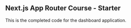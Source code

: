 ## Next.js App Router Course - Starter

This is the completed code for the dashboard application.
<!-- This is the starter template for the Next.js App Router Course. It contains the starting code for the dashboard application.

For more information, see the [course curriculum](https://nextjs.org/learn) on the Next.js Website. -->
